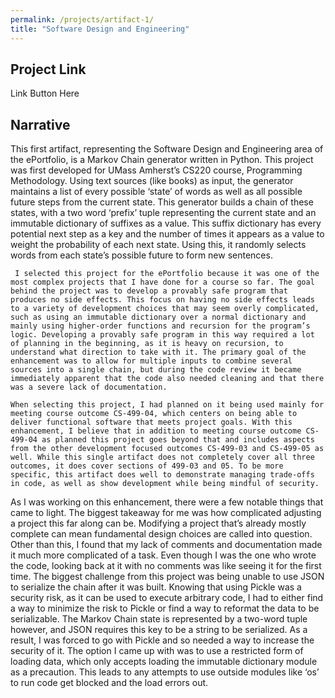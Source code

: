 ```yaml
---
permalink: /projects/artifact-1/
title: "Software Design and Engineering"
---
```


## Project Link
Link Button Here

## Narrative

This first artifact, representing the Software Design and Engineering area of the ePortfolio, is a Markov Chain generator written in Python. This project was first developed for UMass Amherst’s CS220 course, Programming Methodology. Using text sources (like books) as input, the generator maintains a list of every possible ‘state’ of words as well as all possible future steps from the current state. This generator builds a chain of these states, with a two word ‘prefix’ tuple representing the current state and an immutable dictionary of suffixes as a value. This suffix dictionary has every potential next step as a key and the number of times it appears as a value to weight the probability of each next state. Using this, it randomly selects words from each state’s possible future to form new sentences.

	 I selected this project for the ePortfolio because it was one of the most complex projects that I have done for a course so far. The goal behind the project was to develop a provably safe program that produces no side effects. This focus on having no side effects leads to a variety of development choices that may seem overly complicated, such as using an immutable dictionary over a normal dictionary and mainly using higher-order functions and recursion for the program’s logic. Developing a provably safe program in this way required a lot of planning in the beginning, as it is heavy on recursion, to understand what direction to take with it. The primary goal of the enhancement was to allow for multiple inputs to combine several sources into a single chain, but during the code review it became immediately apparent that the code also needed cleaning and that there was a severe lack of documentation.
 
	When selecting this project, I had planned on it being used mainly for meeting course outcome CS-499-04, which centers on being able to deliver functional software that meets project goals. With this enhancement, I believe that in addition to meeting course outcome CS-499-04 as planned this project goes beyond that and includes aspects from the other development focused outcomes CS-499-03 and CS-499-05 as well. While this single artifact does not completely cover all three outcomes, it does cover sections of 499-03 and 05. To be more specific, this artifact does well to demonstrate managing trade-offs in code, as well as show development while being mindful of security.

As I was working on this enhancement, there were a few notable things that came to light. The biggest takeaway for me was how complicated adjusting a project this far along can be. Modifying a project that’s already mostly complete can mean fundamental design choices are called into question. Other than this, I found that my lack of comments and documentation made it much more complicated of a task. Even though I was the one who wrote the code, looking back at it with no comments was like seeing it for the first time. The biggest challenge from this project was being unable to use JSON to serialize the chain after it was built. Knowing that using Pickle was a security risk, as it can be used to execute arbitrary code, I had to either find a way to minimize the risk to Pickle or find a way to reformat the data to be serializable. The Markov Chain state is represented by a two-word tuple however, and JSON requires this key to be a string to be serialized. As a result, I was forced to go with Pickle and so needed a way to increase the security of it. The option I came up with was to use a restricted form of loading data, which only accepts loading the immutable dictionary module as a precaution. This leads to any attempts to use outside modules like ‘os’ to run code get blocked and the load errors out. 
